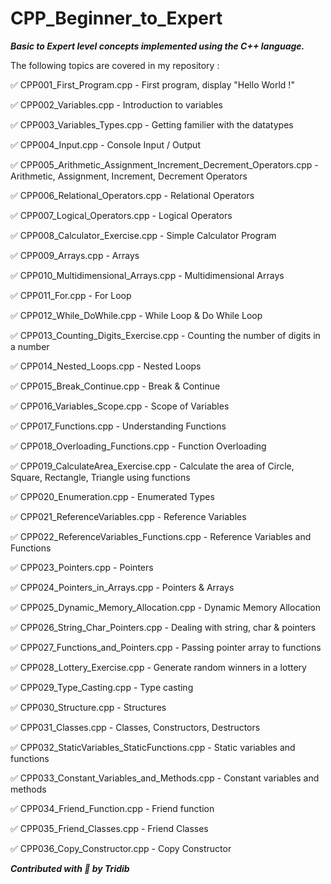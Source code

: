 # CPP_Beginner_to_Expert

***Basic to Expert level concepts implemented using the C++ language.***

The following topics are covered in my repository : 

:white_check_mark: CPP001_First_Program.cpp - First program, display "Hello World !"

:white_check_mark: CPP002_Variables.cpp - Introduction to variables

:white_check_mark: CPP003_Variables_Types.cpp - Getting familier with the datatypes 

:white_check_mark: CPP004_Input.cpp - Console Input / Output

:white_check_mark: CPP005_Arithmetic_Assignment_Increment_Decrement_Operators.cpp - Arithmetic, Assignment, Increment, Decrement Operators

:white_check_mark: CPP006_Relational_Operators.cpp - Relational Operators 

:white_check_mark: CPP007_Logical_Operators.cpp - Logical Operators 

:white_check_mark: CPP008_Calculator_Exercise.cpp - Simple Calculator Program

:white_check_mark: CPP009_Arrays.cpp - Arrays

:white_check_mark: CPP010_Multidimensional_Arrays.cpp - Multidimensional Arrays

:white_check_mark: CPP011_For.cpp - For Loop

:white_check_mark: CPP012_While_DoWhile.cpp - While Loop & Do While Loop

:white_check_mark: CPP013_Counting_Digits_Exercise.cpp - Counting the number of digits in a number

:white_check_mark: CPP014_Nested_Loops.cpp - Nested Loops

:white_check_mark: CPP015_Break_Continue.cpp - Break & Continue

:white_check_mark: CPP016_Variables_Scope.cpp - Scope of Variables

:white_check_mark: CPP017_Functions.cpp - Understanding Functions

:white_check_mark: CPP018_Overloading_Functions.cpp - Function Overloading

:white_check_mark: CPP019_CalculateArea_Exercise.cpp - Calculate the area of Circle, Square, Rectangle, Triangle using functions

:white_check_mark: CPP020_Enumeration.cpp - Enumerated Types

:white_check_mark: CPP021_ReferenceVariables.cpp - Reference Variables

:white_check_mark: CPP022_ReferenceVariables_Functions.cpp - Reference Variables and Functions 

:white_check_mark: CPP023_Pointers.cpp - Pointers

:white_check_mark: CPP024_Pointers_in_Arrays.cpp - Pointers & Arrays

:white_check_mark: CPP025_Dynamic_Memory_Allocation.cpp - Dynamic Memory Allocation

:white_check_mark: CPP026_String_Char_Pointers.cpp - Dealing with string, char & pointers

:white_check_mark: CPP027_Functions_and_Pointers.cpp - Passing pointer array to functions

:white_check_mark: CPP028_Lottery_Exercise.cpp - Generate random winners in a lottery

:white_check_mark: CPP029_Type_Casting.cpp - Type casting

:white_check_mark: CPP030_Structure.cpp - Structures

:white_check_mark: CPP031_Classes.cpp - Classes, Constructors, Destructors 

:white_check_mark: CPP032_StaticVariables_StaticFunctions.cpp - Static variables and functions

:white_check_mark: CPP033_Constant_Variables_and_Methods.cpp - Constant variables and methods

:white_check_mark: CPP034_Friend_Function.cpp - Friend function

:white_check_mark: CPP035_Friend_Classes.cpp - Friend Classes

:white_check_mark: CPP036_Copy_Constructor.cpp - Copy Constructor


***Contributed with :blue_heart: by Tridib***
